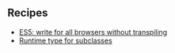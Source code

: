 ## Recipes

- [ES5: write for all browsers without transpiling](es5.md)
- [Runtime type for subclasses](runtime_type_for_subclasses.md)
